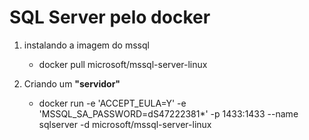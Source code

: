 # SQL Server pelo docker

1. instalando a imagem do mssql
    - docker pull microsoft/mssql-server-linux

2. Criando um **"servidor"**
    - docker run -e 'ACCEPT_EULA=Y' -e 'MSSQL_SA_PASSWORD=dS47222381*' -p 1433:1433 --name sqlserver -d microsoft/mssql-server-linux